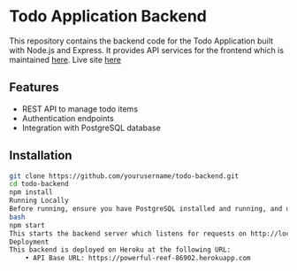 # Todo Application Backend

This repository contains the backend code for the Todo Application built with Node.js and Express. It provides API services for the frontend which is maintained [here](https://github.com/arttuheinila/todo-frontend-repo/).
Live site [here](https://arttu.info/todo)

## Features

- REST API to manage todo items
- Authentication endpoints
- Integration with PostgreSQL database

## Installation

```bash
git clone https://github.com/yourusername/todo-backend.git
cd todo-backend
npm install
Running Locally
Before running, ensure you have PostgreSQL installed and running, and update the .env file with the necessary database connection details.
bash
npm start
This starts the backend server which listens for requests on http://localhost:5000.
Deployment
This backend is deployed on Heroku at the following URL:
    • API Base URL: https://powerful-reef-86902.herokuapp.com
